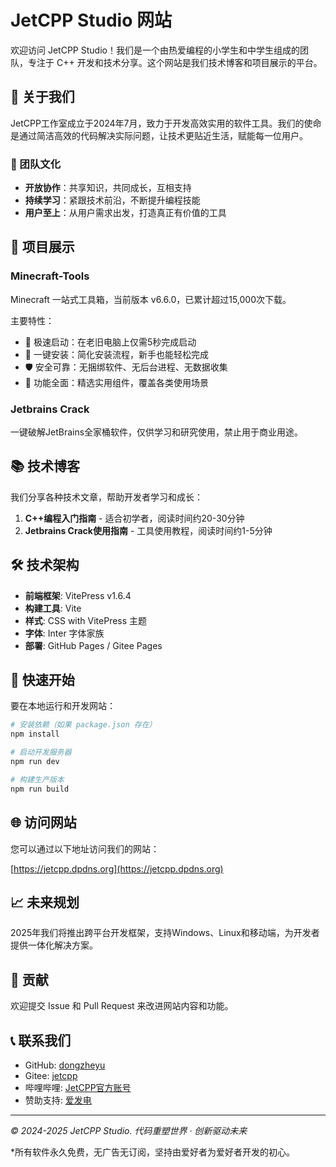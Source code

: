 # JetCPP Studio 网站

欢迎访问 JetCPP Studio！我们是一个由热爱编程的小学生和中学生组成的团队，专注于 C++ 开发和技术分享。这个网站是我们技术博客和项目展示的平台。

## 🚀 关于我们

JetCPP工作室成立于2024年7月，致力于开发高效实用的软件工具。我们的使命是通过简洁高效的代码解决实际问题，让技术更贴近生活，赋能每一位用户。

### 🌟 团队文化

- **开放协作**：共享知识，共同成长，互相支持
- **持续学习**：紧跟技术前沿，不断提升编程技能
- **用户至上**：从用户需求出发，打造真正有价值的工具

## 🧰 项目展示

### Minecraft-Tools

Minecraft 一站式工具箱，当前版本 v6.6.0，已累计超过15,000次下载。

主要特性：
- 🚀 极速启动：在老旧电脑上仅需5秒完成启动
- 🐎 一键安装：简化安装流程，新手也能轻松完成
- 🛡️ 安全可靠：无捆绑软件、无后台进程、无数据收集
- 🧰 功能全面：精选实用组件，覆盖各类使用场景

### Jetbrains Crack

一键破解JetBrains全家桶软件，仅供学习和研究使用，禁止用于商业用途。

## 📚 技术博客

我们分享各种技术文章，帮助开发者学习和成长：

1. **C++编程入门指南** - 适合初学者，阅读时间约20-30分钟
2. **Jetbrains Crack使用指南** - 工具使用教程，阅读时间约1-5分钟

## 🛠️ 技术架构

- **前端框架**: VitePress v1.6.4
- **构建工具**: Vite
- **样式**: CSS with VitePress 主题
- **字体**: Inter 字体家族
- **部署**: GitHub Pages / Gitee Pages

## 🚀 快速开始

要在本地运行和开发网站：

```bash
# 安装依赖（如果 package.json 存在）
npm install

# 启动开发服务器
npm run dev

# 构建生产版本
npm run build
```

## 🌐 访问网站

您可以通过以下地址访问我们的网站：

[https://jetcpp.dpdns.org](https://jetcpp.dpdns.org)

## 📈 未来规划

2025年我们将推出跨平台开发框架，支持Windows、Linux和移动端，为开发者提供一体化解决方案。

## 🤝 贡献

欢迎提交 Issue 和 Pull Request 来改进网站内容和功能。

## 📞 联系我们

- GitHub: [dongzheyu](https://github.com/dongzheyu)
- Gitee: [jetcpp](https://gitee.com/jetcpp)
- 哔哩哔哩: [JetCPP官方账号](https://space.bilibili.com/3546730880567808?spm_id_from=333.1007.0.0)
- 赞助支持: [爱发电](https://afdian.com/a/JetCPP)

---

*© 2024-2025 JetCPP Studio. 代码重塑世界 · 创新驱动未来*

*所有软件永久免费，无广告无订阅，坚持由爱好者为爱好者开发的初心。
